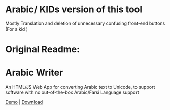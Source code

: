 # Arabic/ KIDs version of this tool

Mostly Translation and deletion of unnecessary confusing front-end buttons (For a kid )

# Original Readme:

# Arabic Writer

An HTML/JS Web App for converting Arabic text to Unicode, to support software with no out-of-the-box Arabic/Farsi Language support

<a target="_blank" href="http://omar84.com/docs/taw/arabic_writer.html" alt="Demo">Demo</a> |
<a target="_blank" href="http://www.softpedia.com/get/Office-tools/Text-editors/Arabic-Writer.shtml" alt="Download">Download</a>
